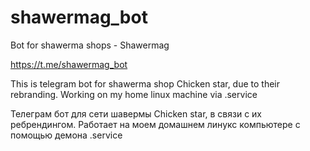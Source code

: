 # shawermag_bot
Bot for shawerma shops - Shawermag


https://t.me/shawermag_bot

This is telegram bot for shawerma shop Chicken star, due to their rebranding.
Working on my home linux machine via .service

Телеграм бот для сети шавермы Chicken star, в связи с их ребрендингом.
Работает на моем домашнем линукс компьютере с помощью демона .service
